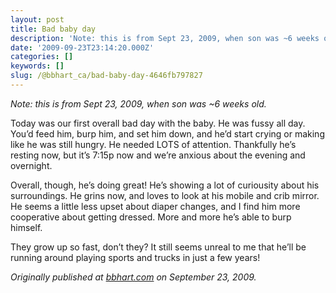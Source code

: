 ```yaml
---
layout: post
title: Bad baby day
description: 'Note: this is from Sept 23, 2009, when son was ~6 weeks old.'
date: '2009-09-23T23:14:20.000Z'
categories: []
keywords: []
slug: /@bbhart_ca/bad-baby-day-4646fb797827
---
```


_Note: this is from Sept 23, 2009, when son was ~6 weeks old._

Today was our first overall bad day with the baby. He was fussy all day. You’d feed him, burp him, and set him down, and he’d start crying or making like he was still hungry. He needed LOTS of attention. Thankfully he’s resting now, but it’s 7:15p now and we’re anxious about the evening and overnight.

Overall, though, he’s doing great! He’s showing a lot of curiousity about his surroundings. He grins now, and loves to look at his mobile and crib mirror. He seems a little less upset about diaper changes, and I find him more cooperative about getting dressed. More and more he’s able to burp himself.

They grow up so fast, don’t they? It still seems unreal to me that he’ll be running around playing sports and trucks in just a few years!

_Originally published at_ [_bbhart.com_](https://bbhart.com/bad-baby-day-c63751c1ada9) _on September 23, 2009._
